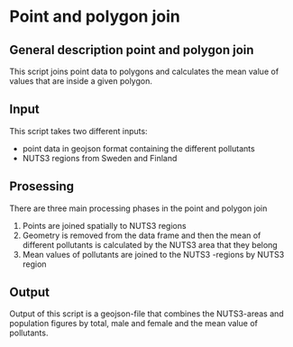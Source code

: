 # Point and polygon join

## General description point and polygon join

This script joins point data to polygons and calculates the mean value of values that are inside a given polygon.

## Input

This script takes two different inputs:

- point data in geojson format containing the different pollutants
- NUTS3 regions from Sweden and Finland

## Prosessing

There are three main processing phases in the point and polygon join
1. Points are joined spatially to NUTS3 regions
2. Geometry is removed from the data frame and then the mean of different pollutants is calculated by the NUTS3 area that they belong
3. Mean values of pollutants are joined to the NUTS3 -regions by NUTS3 region

## Output

Output of this script is a geojson-file that combines the NUTS3-areas and population figures by total, male and female and the mean value of pollutants.








